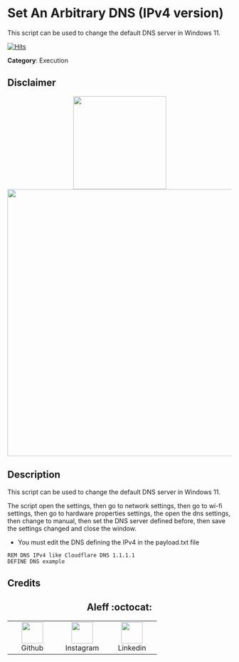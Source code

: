 # Set An Arbitrary DNS (IPv4 version)

This script can be used to change the default DNS server in Windows 11.

[![Hits](https://hits.seeyoufarm.com/api/count/incr/badge.svg?url=https%3A%2F%2Fgithub.com%2Faleff-github%2Fmy-flipper-shits&count_bg=%233C3C3C&title_bg=%233C3C3C&icon=linux.svg&icon_color=%23FFFFFF&title=views&edge_flat=false)](https://github.com/aleff-github/my-flipper-shits)

**Category**: Execution

## Disclaimer

<div align=center>

<img src="https://github.com/aleff-github/my-flipper-shits/blob/main/img/gif/flipper_zero%20(15).gif?raw=true" width="209" /><br><img src="https://github.com/aleff-github/my-flipper-shits/blob/main/img/DISCLAIMER.png?raw=true" width="600" />

</div>

## Description

This script can be used to change the default DNS server in Windows 11.

The script open the settings, then go to network settings, then go to wi-fi settings, then go to hardware properties settings, the open the dns settings, then change to manual, then set the DNS server defined before, then save the settings changed and close the window.

- You must edit the DNS defining the IPv4 in the payload.txt file

```DuckyScript
REM DNS IPv4 like Cloudflare DNS 1.1.1.1
DEFINE DNS example
```

## Credits

<h2 align="center"> Aleff :octocat: </h2>
<div align=center>
<table>
  <tr>
    <td align="center" width="96">
      <a href="https://github.com/aleff-github">
        <img src=https://github.com/aleff-github/aleff-github/blob/main/img/github.png?raw=true width="48" height="48" />
      </a>
      <br>Github
    </td>
    <td align="center" width="96">
      <a href="https://www.instagram.com/alessandro_greco_aka_aleff/">
        <img src=https://github.com/aleff-github/aleff-github/blob/main/img/instagram.png?raw=true width="48" height="48" />
      </a>
      <br>Instagram
    </td>
    <td align="center" width="96">
      <a href="https://www.linkedin.com/in/alessandro-greco-aka-aleff/">
        <img src=https://github.com/aleff-github/aleff-github/blob/main/img/linkedin.png?raw=true width="48" height="48" />
      </a>
      <br>Linkedin
    </td>
  </tr>
</table>
</div>